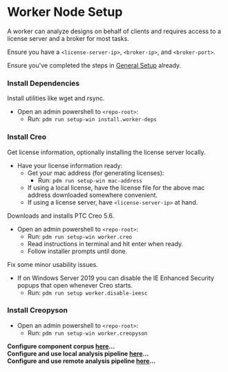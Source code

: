 # Worker Node Setup

A worker can analyze designs on behalf of clients and requires access to a
license server and a broker for most tasks.

Ensure you have a `<license-server-ip>`, `<broker-ip>`, and `<broker-port>`.

Ensure you've completed the steps in [General Setup](general.md) already.

### Install Dependencies

Install utilities like wget and rsync.

- Open an admin powershell to `<repo-root>`:
    - Run: `pdm run setup-win install.worker-deps`

### Install Creo

Get license information, optionally installing the license server locally.

- Have your license information ready:
    - Get your mac address (for generating licenses):
        - Run: `pdm run setup-win mac-address`
    - If using a local license, have the license file for the above mac
      address downloaded somewhere convenient.
    - If using a license server, have `<license-server-ip>` at hand.

Downloads and installs PTC Creo 5.6.

- Open an admin powershell to `<repo-root>`:
  - Run: `pdm run setup-win worker.creo`
  - Read instructions in terminal and hit enter when ready.
  - Follow installer prompts until done.

Fix some minor usability issues.

- If on Windows Server 2019 you can disable the IE Enhanced Security popups
  that open whenever Creo starts.
    - Run: `pdm run setup worker.disable-ieesc`

### Install Creopyson

- Open an admin powershell to `<repo-root>`:
  - Run: `pdm run setup-win worker.creopyson`

**Configure component corpus [here](../usage/craidl.md)...**<br/>
**Configure and use local analysis pipeline [here](../usage/workspaces.md)...**<br/>
**Configure and use remote analysis pipeline [here](../usage/workers.md)...**
